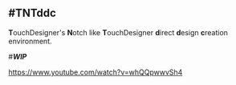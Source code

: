#TNTddc---**T**ouchDesigner's **N**otch like **T**ouchDesigner **d**irect **d**esign **c**reation environment.#***WIP***https://www.youtube.com/watch?v=whQQpwwvSh4